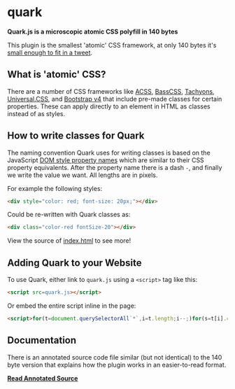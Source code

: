 # quark

**Quark.js is a microscopic atomic CSS polyfill in 140 bytes**

This plugin is the smallest 'atomic' CSS framework, at only 140 bytes it's [small enough to fit in a tweet](https://twitter.com/innovati/status/821079700076371972).


## What is 'atomic' CSS?

There are a number of CSS frameworks like [ACSS](https://acss.io/), [BassCSS](http://basscss.com/), [Tachyons](http://tachyons.io/), [Universal.CSS](https://github.com/marmelab/universal.css), and [Bootstrap v4](https://v4-alpha.getbootstrap.com/utilities/spacing/) that include pre-made classes for certain properties. These can apply directly to an element in HTML as classes instead of as styles.


## How to write classes for Quark

The naming convention Quark uses for writing classes is based on the JavaScript [DOM style property names](https://developer.mozilla.org/en-US/docs/Web/CSS/CSS_Properties_Reference) which are similar to their CSS property equivalents. After the property name there is a dash `-`, and finally we write the value we want. All lengths are in pixels.

For example the following styles:

```html
<div style="color: red; font-size: 20px;"></div>
```

Could be re-written with Quark classes as:

```html
<div class="color-red fontSize-20"></div>
```

View the source of [index.html](index.html) to see more!


## Adding Quark to your Website

To use Quark, either link to `quark.js` using a `<script>` tag like this:

```html
<script src=quark.js></script>
```

Or embed the entire script inline in the page:

```html
<script>for(t=document.querySelectorAll`*`,i=t.length;i--;)for(s=t[i].classList,c=s.length;c--;)z=s[c].split`-`,u=z[1],t[i].style[z[0]]=~~u?u+'px':u</script>
```

## Documentation

There is an annotated source code file similar (but not identical) to the 140 byte version that explains how the plugin works in an easier-to-read format.

**[Read Annotated Source](annotated.js)**